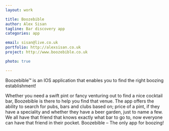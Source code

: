 ```yaml
---
layout: work

title: Boozebible
author: Alex Sisan
tagline: Bar discovery app
categories: app

email: sisan@live.co.uk
portfolio: http://alexsisan.co.uk
project: http://www.boozebible.co.uk

photo: true

---
```


Boozebible™ is an IOS application that enables you to find the right boozing establishment!
 
Whether you need a swift pint or fancy venturing out to find a nice cocktail bar, Boozebible is there to help you find that venue. The app offers the ability to search for pubs, bars and clubs based on; price of a pint, if they have a speciality and whether they have a beer garden, just to name a few. We all have that friend that knows exactly what bar to go to, now everyone can have that friend in their pocket. Boozebible – The only app for boozing!